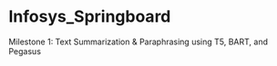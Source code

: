 # Infosys_Springboard
Milestone 1: Text Summarization &amp; Paraphrasing using T5, BART, and Pegasus
